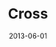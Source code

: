 ---
layout: message
category: message
series: "GoodSex"
title: "Cross"
date: 2013-06-01
message_id: 789
---